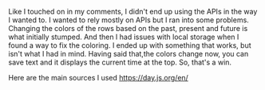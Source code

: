 Like I touched on in my comments, I didn't end up using the APIs in the way I wanted to. I wanted to rely mostly on APIs but I ran into some problems. Changing the colors of the rows based on the past, present and future is what initially stumped. And then I had issues with local storage when I found a way to fix the coloring. I ended up with something that works, but isn't what I had in mind. Having said that,the colors change now, you can save text and it displays the current time at the top. So, that's a win. 

Here are the main sources I used
https://day.js.org/en/


